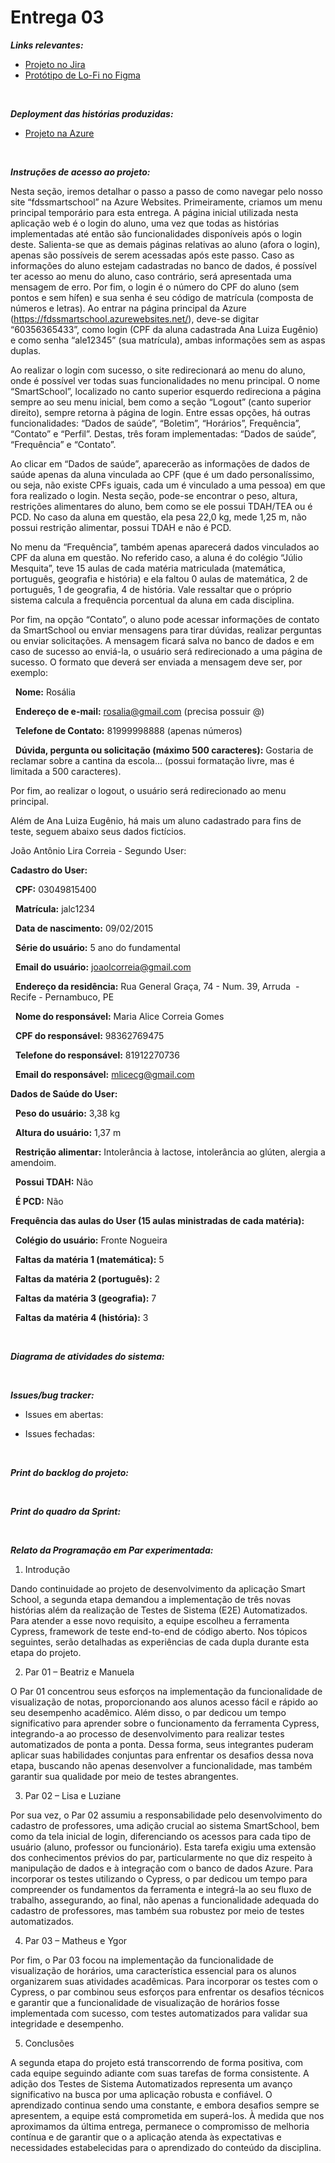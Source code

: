 # Entrega 03

***Links relevantes:***
<ul>
  <li>
    <a  href="https://cesar-mvp2.atlassian.net/jira/software/projects/VNC/boards/2"
      >Projeto no Jira</a>
  </li>
    <li>
    <a  href="https://www.figma.com/file/OodUDTbRUE7cAgmlOUiEr9/SmartSchool?type=design&node-id=0-1&mode=design&t=V3uiesp8LFjSo9ET-0"
      >Protótipo de Lo-Fi no Figma</a>
  </li>
</ul>
<br/>

***Deployment das histórias produzidas:***
<ul>
  <li>
    <a  href="https://fdssmartschool.azurewebsites.net/"
      >Projeto na Azure</a>
  </li>
</ul>
<br/>

***Instruções de acesso ao projeto:***

Nesta seção, iremos detalhar o passo a passo de como navegar pelo nosso site “fdssmartschool” na Azure Websites.
Primeiramente, criamos um menu principal temporário para esta entrega. A página inicial utilizada nesta aplicação web é o login do aluno, uma vez que todas as histórias implementadas até então são funcionalidades disponíveis após o login deste. Salienta-se que as demais páginas relativas ao aluno (afora o login), apenas são possíveis de serem acessadas após este passo. Caso as informações do aluno estejam cadastradas no banco de dados, é possível ter acesso ao menu do aluno, caso contrário, será apresentada uma mensagem de erro. Por fim, o login é o número do CPF do aluno (sem pontos e sem hífen) e sua senha é seu código de matrícula (composta de números e letras).
Ao entrar na página principal da Azure (https://fdssmartschool.azurewebsites.net/), deve-se digitar “60356365433”, como login (CPF da aluna cadastrada Ana Luiza Eugênio) e como senha “ale12345” (sua matrícula), ambas informações sem as aspas duplas.

Ao realizar o login com sucesso, o site redirecionará ao menu do aluno, onde é possível ver todas suas funcionalidades no menu principal. O nome “SmartSchool”, localizado no canto superior esquerdo redireciona a página sempre ao seu menu inicial, bem como a seção “Logout” (canto superior direito), sempre retorna à página de login. Entre essas opções, há outras funcionalidades: “Dados de saúde”, “Boletim”, “Horários”, Frequência”, “Contato” e “Perfil”. Destas, três foram implementadas: “Dados de saúde”, “Frequência” e “Contato”.

Ao clicar em “Dados de saúde”, aparecerão as informações de dados de saúde apenas da aluna vinculada ao CPF (que é um dado personalíssimo, ou seja, não existe CPFs iguais, cada um é vinculado a uma pessoa) em que fora realizado o login. Nesta seção, pode-se encontrar o peso, altura, restrições alimentares do aluno, bem como se ele possui TDAH/TEA ou é PCD. No caso da aluna em questão, ela pesa 22,0 kg, mede 1,25 m, não possui restrição alimentar, possui TDAH e não é PCD.

No menu da “Frequência”, também apenas aparecerá dados vinculados ao CPF da aluna em questão. No referido caso, a aluna é do colégio “Júlio Mesquita”, teve 15 aulas de cada matéria matriculada (matemática, português, geografia e história) e ela faltou 0 aulas de matemática, 2 de português, 1 de geografia, 4 de história. Vale ressaltar que o próprio sistema calcula a frequência porcentual da aluna em cada disciplina.


Por fim, na opção “Contato”, o aluno pode acessar informações de contato da SmartSchool ou enviar mensagens para tirar dúvidas, realizar perguntas ou enviar solicitações. A mensagem ficará salva no banco de dados e em caso de sucesso ao enviá-la, o usuário será redirecionado a uma página de sucesso. O formato que deverá ser enviada a mensagem deve ser, por exemplo:

&nbsp;
**Nome:** Rosália

&nbsp;
**Endereço de e-mail:** rosalia@gmail.com (precisa possuir @)

&nbsp;
**Telefone de Contato:** 81999998888 (apenas números)

&nbsp;
**Dúvida, pergunta ou solicitação (máximo 500 caracteres):** Gostaria de reclamar sobre a cantina da escola... (possui formatação livre, mas é  limitada a 500 caracteres).

Por fim, ao realizar o logout, o usuário será redirecionado ao menu principal.

Além de Ana Luiza Eugênio, há mais um aluno cadastrado para fins de teste, seguem abaixo seus dados fictícios.

João Antônio Lira Correia - Segundo User:

**Cadastro do User:**

&nbsp;
 **CPF:** 03049815400

&nbsp;
**Matrícula:** jalc1234

&nbsp;
**Data de nascimento:** 09/02/2015

&nbsp;
**Série do usuário:** 5 ano do fundamental

&nbsp;
**Email do usuário:** joaolcorreia@gmail.com

&nbsp;
**Endereço da residência:** Rua General Graça, 74 - Num. 39, Arruda  - Recife - Pernambuco, PE

&nbsp;
**Nome do responsável:** Maria Alice Correia Gomes

&nbsp;
**CPF do responsável:** 98362769475

&nbsp;
**Telefone do responsável:** 81912270736

&nbsp;
**Email do responsável:** mlicecg@gmail.com


**Dados de Saúde do User:**

&nbsp;
**Peso do usuário:** 3,38 kg

&nbsp;
**Altura do usuário:** 1,37 m

&nbsp;
**Restrição alimentar:** Intolerância à lactose, intolerância ao glúten, alergia a amendoim.

&nbsp;
**Possui TDAH:** Não

&nbsp;
**É PCD:** Não

**Frequência das aulas do User (15 aulas ministradas de cada matéria):**

&nbsp;
**Colégio do usuário:** Fronte Nogueira

&nbsp;
**Faltas da matéria 1 (matemática):** 5

&nbsp;
**Faltas da matéria 2 (português):** 2

&nbsp;
**Faltas da matéria 3 (geografia):** 7

&nbsp;
**Faltas da matéria 4 (história):** 3

<br/>

***Diagrama de atividades do sistema:***



<br/>

***Issues/bug tracker:***
  
  - Issues em abertas:
    

    

  - Issues fechadas:
  

<br/>

 ***Print do backlog do projeto:***
  
  
<br/>  
 
***Print do quadro da Sprint:***




<br/>

***Relato da Programação em Par experimentada:***

1. Introdução

Dando continuidade ao projeto de desenvolvimento da aplicação Smart School, a segunda etapa demandou a implementação de três novas histórias além da realização de Testes de Sistema (E2E) Automatizados. Para atender a esse novo requisito, a equipe escolheu a ferramenta Cypress, framework de teste end-to-end de código aberto. Nos tópicos seguintes, serão detalhadas as experiências de cada dupla durante esta etapa do projeto.

2.	Par 01 – Beatriz e Manuela

O Par 01 concentrou seus esforços na implementação da funcionalidade de visualização de notas, proporcionando aos alunos acesso fácil e rápido ao seu desempenho acadêmico. Além disso, o par dedicou um tempo significativo para aprender sobre o funcionamento da ferramenta Cypress, integrando-a ao processo de desenvolvimento para realizar testes automatizados de ponta a ponta. Dessa forma, seus integrantes puderam aplicar suas habilidades conjuntas para enfrentar os desafios dessa nova etapa, buscando não apenas desenvolver a funcionalidade, mas também garantir sua qualidade por meio de testes abrangentes.

3.	Par 02 – Lisa e Luziane

Por sua vez, o Par 02 assumiu a responsabilidade pelo desenvolvimento do cadastro de professores, uma adição crucial ao sistema SmartSchool, bem como da tela inicial de login, diferenciando os acessos para cada tipo de usuário (aluno, professor ou funcionário). Esta tarefa exigiu uma extensão dos conhecimentos prévios do par, particularmente no que diz respeito à manipulação de dados e à integração com o banco de dados Azure. Para incorporar os testes utilizando o Cypress, o par dedicou um tempo para compreender os fundamentos da ferramenta e integrá-la ao seu fluxo de trabalho, assegurando, ao final, não apenas a funcionalidade adequada do cadastro de professores, mas também sua robustez por meio de testes automatizados.

4.	Par 03 – Matheus e Ygor

Por fim, o Par 03 focou na implementação da funcionalidade de visualização de horários, uma característica essencial para os alunos organizarem suas atividades acadêmicas. Para incorporar os testes com o Cypress, o par combinou seus esforços para enfrentar os desafios técnicos e garantir que a funcionalidade de visualização de horários fosse implementada com sucesso, com testes automatizados para validar sua integridade e desempenho.

5.	Conclusões

A segunda etapa do projeto está transcorrendo de forma positiva, com cada equipe seguindo adiante com suas tarefas de forma consistente. A adição dos Testes de Sistema Automatizados representa um avanço significativo na busca por uma aplicação robusta e confiável. O aprendizado continua sendo uma constante, e embora desafios sempre se apresentem, a equipe está comprometida em superá-los. À medida que nos aproximamos da última entrega, permanece o compromisso de melhoria contínua e de garantir que o a aplicação atenda às expectativas e necessidades estabelecidas para o aprendizado do conteúdo da disciplina.


